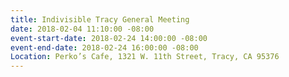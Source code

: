 ```yaml
---
title: Indivisible Tracy General Meeting
date: 2018-02-04 11:10:00 -08:00
event-start-date: 2018-02-24 14:00:00 -08:00
event-end-date: 2018-02-24 16:00:00 -08:00
Location: Perko’s Cafe, 1321 W. 11th Street, Tracy, CA 95376
---
```


